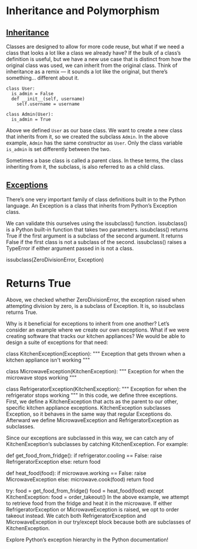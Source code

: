 # Inheritance and Polymorphism

## [Inheritance](https://www.codecademy.com/paths/build-python-web-apps-flask/tracks/flask-python-data-structures-loops/modules/learn-python3-classes/lessons/inheritance-and-polymorphism/exercises/inheritance)

Classes are designed to allow for more code reuse, but what if we need a class that looks a lot like a class we already have? 
If the bulk of a class’s definition is useful, but we have a new use case that is distinct from how the original class was used, we can inherit from the original class. 
Think of inheritance as a remix — it sounds a lot like the original, but there’s something… different about it.
```
class User:
  is_admin = False
  def __init__(self, username)
    self.username = username
 
class Admin(User):
  is_admin = True
```
Above we defined `User` as our base class. 
We want to create a new class that inherits from it, so we created the subclass `Admin`. 
In the above example, `Admin` has the same constructor as `User`. 
Only the class variable `is_admin` is set differently between the two.

Sometimes a base class is called a parent class. 
In these terms, the class inheriting from it, the subclass, is also referred to as a child class.

## [Exceptions](https://www.codecademy.com/paths/build-python-web-apps-flask/tracks/flask-python-data-structures-loops/modules/learn-python3-classes/lessons/inheritance-and-polymorphism/exercises/exceptions)

There’s one very important family of class definitions built in to the Python language. 
An Exception is a class that inherits from Python’s Exception class.

We can validate this ourselves using the issubclass() function. issubclass() is a Python built-in function that takes two parameters. issubclass() returns True if the first argument is a subclass of the second argument. It returns False if the first class is not a subclass of the second. issubclass() raises a TypeError if either argument passed in is not a class.

issubclass(ZeroDivisionError, Exception)
# Returns True
Above, we checked whether ZeroDivisionError, the exception raised when attempting division by zero, is a subclass of Exception. It is, so issubclass returns True.

Why is it beneficial for exceptions to inherit from one another? Let’s consider an example where we create our own exceptions. What if we were creating software that tracks our kitchen appliances? We would be able to design a suite of exceptions for that need:

class KitchenException(Exception):
  """
  Exception that gets thrown when a kitchen appliance isn't working
  """
 
class MicrowaveException(KitchenException):
  """
  Exception for when the microwave stops working
  """
 
class RefrigeratorException(KitchenException):
  """
  Exception for when the refrigerator stops working
  """
In this code, we define three exceptions. First, we define a KitchenException that acts as the parent to our other, specific kitchen appliance exceptions. KitchenException subclasses Exception, so it behaves in the same way that regular Exceptions do. Afterward we define MicrowaveException and RefrigeratorException as subclasses.

Since our exceptions are subclassed in this way, we can catch any of KitchenException‘s subclasses by catching KitchenException. For example:

def get_food_from_fridge():
  if refrigerator.cooling == False:
    raise RefrigeratorException
  else:
    return food
 
def heat_food(food):
  if microwave.working == False:
    raise MicrowaveException
  else:
    microwave.cook(food)
    return food
 
try:
  food = get_food_from_fridge()
  food = heat_food(food)
except KitchenException:
  food = order_takeout()
In the above example, we attempt to retrieve food from the fridge and heat it in the microwave. If either RefrigeratorException or MicrowaveException is raised, we opt to order takeout instead. We catch both RefrigeratorException and MicrowaveException in our try/except block because both are subclasses of KitchenException.

Explore Python’s exception hierarchy in the Python documentation!
